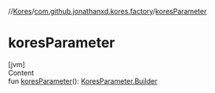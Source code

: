 //[Kores](../index.md)/[com.github.jonathanxd.kores.factory](index.md)/[koresParameter](kores-parameter.md)



# koresParameter  
[jvm]  
Content  
fun [koresParameter](kores-parameter.md)(): [KoresParameter.Builder](../com.github.jonathanxd.kores.base/-kores-parameter/-builder/index.md)  



